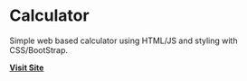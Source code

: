 # Calculator
Simple web based calculator using HTML/JS and styling with CSS/BootStrap.

**[Visit Site](https://itspatkar.github.io/Calculator/)**
